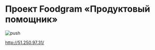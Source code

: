 # Проект Foodgram «Продуктовый помощник»
![push](https://github.com/Cocok-ylitki/foodgram-project-react/actions/workflows/workflow.yml/badge.svg?event=push)

http://51.250.97.31/
